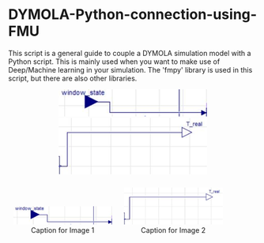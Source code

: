 # DYMOLA-Python-connection-using-FMU
This script is a general guide to couple a DYMOLA simulation model with a Python script. This is mainly used when you want to make use of Deep/Machine learning in your simulation. The 'fmpy' library is used in this script, but there are also other libraries.

<div align="center">
  <img src="input.JPG" alt="DYMOLA Input module" width="300"/>
</div>


<div align="center">
  <img src="output.JPG" alt="DYMOLA Output module" width="300"/>
</div>


<p align="center">
  <figure style="display: inline-block; margin: 10px;">
    <img src="input.JPG" alt="DYMOLA Input module" width="200"/>
    <figcaption style="text-align: center;">Caption for Image 1</figcaption>
  </figure>
  <figure style="display: inline-block; margin: 10px;">
    <img src="output.JPG" alt="DYMOLA Output module" width="200"/>
    <figcaption style="text-align: center;">Caption for Image 2</figcaption>
  </figure>
</p>
